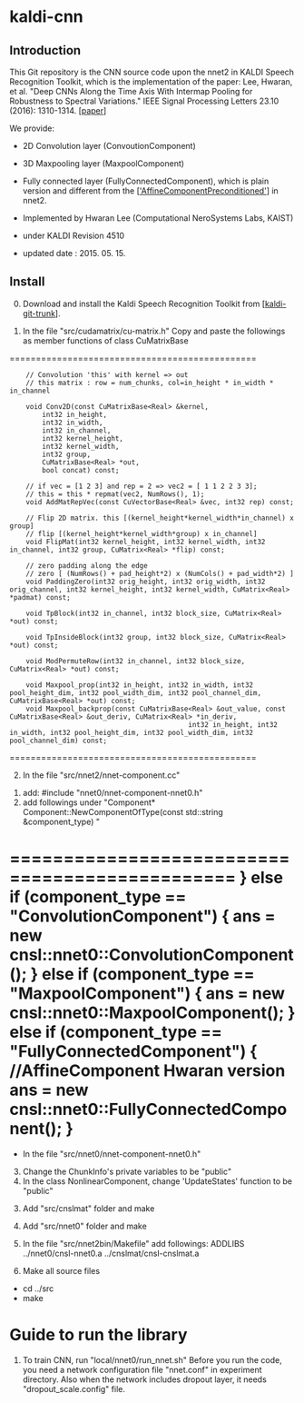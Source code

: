 # kaldi-cnn

## Introduction
This Git repository is the CNN source code upon the nnet2 in KALDI Speech Recognition Toolkit, which is the implementation of the paper:
Lee, Hwaran, et al. "Deep CNNs Along the Time Axis With Intermap Pooling for Robustness to Spectral Variations." IEEE Signal Processing Letters 23.10 (2016): 1310-1314. [[paper](https://arxiv.org/abs/1606.03207)]

We provide:
- 2D Convolution layer (ConvoutionComponent)
- 3D Maxpooling layer (MaxpoolComponent)
- Fully connected layer (FullyConnectedComponent), which is plain version and different from the [['AffineComponentPreconditioned'](http://kaldi-asr.org/doc/classkaldi_1_1nnet2_1_1AffineComponentPreconditioned.html)] in nnet2.

- Implemented by Hwaran Lee (Computational NeroSystems Labs, KAIST)
- under KALDI Revision 4510
- updated date : 2015. 05. 15.


## Install

0. Download and install the Kaldi Speech Recognition Toolkit from [[kaldi-git-trunk](https://github.com/kaldi-asr/kaldi)].

1. In the file "src/cudamatrix/cu-matrix.h"
Copy and paste the followings as member functions of class CuMatrixBase

===============================================

		// Convolution 'this' with kernel => out
		// this matrix : row = num_chunks, col=in_height * in_width * in_channel

		void Conv2D(const CuMatrixBase<Real> &kernel,
			int32 in_height,
			int32 in_width,
			int32 in_channel,
			int32 kernel_height,
			int32 kernel_width,
			int32 group,
			CuMatrixBase<Real> *out,
			bool concat) const;

		// if vec = [1 2 3] and rep = 2 => vec2 = [ 1 1 2 2 3 3];
		// this = this * repmat(vec2, NumRows(), 1);
		void AddMatRepVec(const CuVectorBase<Real> &vec, int32 rep) const;

		// Flip 2D matrix. this [(kernel_height*kernel_width*in_channel) x group]
		// flip [(kernel_height*kernel_width*group) x in_channel]
		void FlipMat(int32 kernel_height, int32 kernel_width, int32 in_channel, int32 group, CuMatrix<Real> *flip) const;

		// zero padding along the edge
		// zero [ (NumRows() + pad_height*2) x (NumCols() + pad_width*2) ]
		void PaddingZero(int32 orig_height, int32 orig_width, int32 orig_channel, int32 kernel_height, int32 kernel_width, CuMatrix<Real> *padmat) const;

		void TpBlock(int32 in_channel, int32 block_size, CuMatrix<Real> *out) const;

		void TpInsideBlock(int32 group, int32 block_size, CuMatrix<Real> *out) const;

		void ModPermuteRow(int32 in_channel, int32 block_size, CuMatrix<Real> *out) const;
	
		void Maxpool_prop(int32 in_height, int32 in_width, int32 pool_height_dim, int32 pool_width_dim, int32 pool_channel_dim, CuMatrixBase<Real> *out) const;
		void Maxpool_backprop(const CuMatrixBase<Real> &out_value, const CuMatrixBase<Real> &out_deriv, CuMatrix<Real> *in_deriv,
												int32 in_height, int32 in_width, int32 pool_height_dim, int32 pool_width_dim, int32 pool_channel_dim) const;
===============================================


2. In the file "src/nnet2/nnet-component.cc"
1) add: #include "nnet0/nnet-component-nnet0.h"
2) add followings under "Component\* Component::NewComponentOfType(const std::string &component_type) "

===============================================
  } else if (component_type == "ConvolutionComponent") {
    ans = new cnsl::nnet0::ConvolutionComponent();
  } else if (component_type == "MaxpoolComponent") {
    ans = new cnsl::nnet0::MaxpoolComponent();
  } else if (component_type == "FullyConnectedComponent") {
          //AffineComponent Hwaran version
    ans = new cnsl::nnet0::FullyConnectedComponent();
  }
===============================================

- In the file "src/nnet0/nnet-component-nnet0.h"
3) Change the ChunkInfo's private variables to be "public"
4) In the class NonlinearComponent, change 'UpdateStates' function to be "public"


3. Add "src/cnslmat" folder and make

4. Add "src/nnet0" folder and make 

5. In the file "src/nnet2bin/Makefile" add followings:
ADDLIBS ../nnet0/cnsl-nnet0.a ../cnslmat/cnsl-cnslmat.a

6. Make all source files
- cd ../src
- make


# Guide to run the library
1. To train CNN, run "local/nnet0/run_nnet.sh"
Before you run the code, you need a network configuration file "nnet.conf" in experiment directory. Also when the network includes dropout layer, it needs "dropout_scale.config" file.


